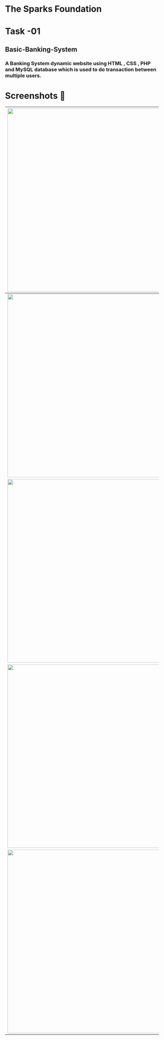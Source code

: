 # The Sparks Foundation
# Task -01
## Basic-Banking-System
### A Banking System dynamic website using HTML , CSS , PHP and MySQL database which is used to do transaction between multiple users.
# Screenshots 📸

|<img src="https://user-images.githubusercontent.com/65064180/128624600-f9ca9dab-e231-4753-8ead-ad4d48f6b1b9.png" height="600" width="1100" />|
|---|
|<img src="https://user-images.githubusercontent.com/65064180/128624544-52ada1b0-bd1d-41b0-a010-ec58bd5fe3a8.png" height="600" width="1100" />|
|<img src="https://user-images.githubusercontent.com/65064180/128624566-210e5ab7-5a5a-4ec7-82d0-46615c7b797e.png" height="600" width="1100" />|
|<img src="https://user-images.githubusercontent.com/65064180/128624677-67811704-ed28-48c2-9048-e46ec57c7e36.png" height="600" width="1100" />|
|<img src="https://user-images.githubusercontent.com/65064180/128624530-600e9588-7af7-4c11-97bb-1fd0608dc73c.png" height="600" width="1100" />|
